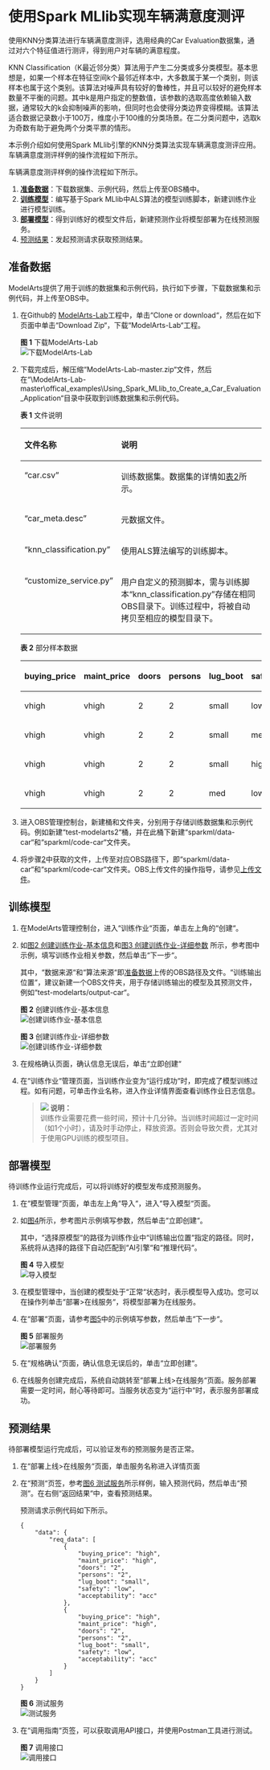 # 使用Spark MLlib实现车辆满意度测评<a name="modelarts_10_0015"></a>

使用KNN分类算法进行车辆满意度测评，选用经典的Car Evaluation数据集，通过对六个特征值进行测评，得到用户对车辆的满意程度。

KNN Classification（K最近邻分类）算法用于产生二分类或多分类模型。基本思想是，如果一个样本在特征空间k个最邻近样本中，大多数属于某一个类别，则该样本也属于这个类别。该算法对噪声具有较好的鲁棒性，并且可以较好的避免样本数量不平衡的问题。其中k是用户指定的整数值，该参数的选取高度依赖输入数据，通常较大的k会抑制噪声的影响，但同时也会使得分类边界变得模糊。该算法适合数据记录数小于100万，维度小于100维的分类场景。在二分类问题中，选取k为奇数有助于避免两个分类平票的情形。

本示例介绍如何使用Spark MLlib引擎的KNN分类算法实现车辆满意度测评应用。车辆满意度测评样例的操作流程如下所示。

车辆满意度测评样例的操作流程如下所示。

1.  **[准备数据](#section16791133871410)**：下载数据集、示例代码，然后上传至OBS桶中。
2.  **[训练模型](#section15883611781)**：编写基于Spark MLlib中ALS算法的模型训练脚本，新建训练作业进行模型训练。
3.  **[部署模型](#section7124946131216)**：得到训练好的模型文件后，新建预测作业将模型部署为在线预测服务。
4.  [预测结果](#section773012861716)：发起预测请求获取预测结果。

## 准备数据<a name="section16791133871410"></a>

ModelArts提供了用于训练的数据集和示例代码，执行如下步骤，下载数据集和示例代码，并上传至OBS中。

1.  在Github的  [ModelArts-Lab](https://github.com/huaweicloud/ModelArts-Lab/)工程中，单击“Clone or download“，然后在如下页面中单击“Download Zip“，下载“ModelArts-Lab“工程。

    **图 1**  下载ModelArts-Lab<a name="fig1230292013811"></a>  
    ![](figures/下载ModelArts-Lab.png "下载ModelArts-Lab")

2.  <a name="li03094311159"></a>下载完成后，解压缩“ModelArts-Lab-master.zip“文件，然后在“\\ModelArts-Lab-master\\offical\_examples\\Using\_Spark\_MLlib\_to\_Create\_a\_Car\_Evaluation\_Application“目录中获取到训练数据集和示例代码。

    **表 1**  文件说明

    <a name="table132671845172319"></a>
    <table><thead align="left"><tr id="row1826824510234"><th class="cellrowborder" valign="top" width="24.75%" id="mcps1.2.3.1.1"><p id="p326884562312"><a name="p326884562312"></a><a name="p326884562312"></a>文件名称</p>
    </th>
    <th class="cellrowborder" valign="top" width="75.25%" id="mcps1.2.3.1.2"><p id="p0268745112311"><a name="p0268745112311"></a><a name="p0268745112311"></a>说明</p>
    </th>
    </tr>
    </thead>
    <tbody><tr id="row15268164518236"><td class="cellrowborder" valign="top" width="24.75%" headers="mcps1.2.3.1.1 "><p id="p426811455238"><a name="p426811455238"></a><a name="p426811455238"></a><span class="filepath" id="filepath18224240142311"><a name="filepath18224240142311"></a><a name="filepath18224240142311"></a>“car.csv”</span></p>
    </td>
    <td class="cellrowborder" valign="top" width="75.25%" headers="mcps1.2.3.1.2 "><p id="p0268154513235"><a name="p0268154513235"></a><a name="p0268154513235"></a>训练数据集。数据集的详情如<a href="#table279717015262">表2</a>所示。</p>
    </td>
    </tr>
    <tr id="row132681453232"><td class="cellrowborder" valign="top" width="24.75%" headers="mcps1.2.3.1.1 "><p id="p026824517233"><a name="p026824517233"></a><a name="p026824517233"></a><span class="filepath" id="filepath1224144017231"><a name="filepath1224144017231"></a><a name="filepath1224144017231"></a>“car_meta.desc”</span></p>
    </td>
    <td class="cellrowborder" valign="top" width="75.25%" headers="mcps1.2.3.1.2 "><p id="p3269164582316"><a name="p3269164582316"></a><a name="p3269164582316"></a>元数据文件。</p>
    </td>
    </tr>
    <tr id="row9269154519237"><td class="cellrowborder" valign="top" width="24.75%" headers="mcps1.2.3.1.1 "><p id="p4269645162316"><a name="p4269645162316"></a><a name="p4269645162316"></a><span class="filepath" id="filepath12224140132310"><a name="filepath12224140132310"></a><a name="filepath12224140132310"></a>“knn_classification.py”</span></p>
    </td>
    <td class="cellrowborder" valign="top" width="75.25%" headers="mcps1.2.3.1.2 "><p id="p92691145102318"><a name="p92691145102318"></a><a name="p92691145102318"></a>使用ALS算法编写的训练脚本。</p>
    </td>
    </tr>
    <tr id="row2269045132316"><td class="cellrowborder" valign="top" width="24.75%" headers="mcps1.2.3.1.1 "><p id="p226918453232"><a name="p226918453232"></a><a name="p226918453232"></a><span class="filepath" id="filepath10225740202313"><a name="filepath10225740202313"></a><a name="filepath10225740202313"></a>“customize_service.py”</span></p>
    </td>
    <td class="cellrowborder" valign="top" width="75.25%" headers="mcps1.2.3.1.2 "><p id="p192693458234"><a name="p192693458234"></a><a name="p192693458234"></a>用户自定义的预测脚本，需与训练脚本<span class="filepath" id="filepath99505323256"><a name="filepath99505323256"></a><a name="filepath99505323256"></a>“knn_classification.py”</span>存储在相同OBS目录下。训练过程中，将被自动拷贝至相应的模型目录下。</p>
    </td>
    </tr>
    </tbody>
    </table>

    **表 2**  部分样本数据

    <a name="table279717015262"></a>
    <table><thead align="left"><tr id="row1779770172614"><th class="cellrowborder" valign="top" width="14.285714285714285%" id="mcps1.2.8.1.1"><p id="p6798104262"><a name="p6798104262"></a><a name="p6798104262"></a>buying_price</p>
    </th>
    <th class="cellrowborder" valign="top" width="14.285714285714285%" id="mcps1.2.8.1.2"><p id="p1379890122619"><a name="p1379890122619"></a><a name="p1379890122619"></a>maint_price</p>
    </th>
    <th class="cellrowborder" valign="top" width="14.285714285714285%" id="mcps1.2.8.1.3"><p id="p97982017261"><a name="p97982017261"></a><a name="p97982017261"></a>doors</p>
    </th>
    <th class="cellrowborder" valign="top" width="14.285714285714285%" id="mcps1.2.8.1.4"><p id="p14798150182615"><a name="p14798150182615"></a><a name="p14798150182615"></a>persons</p>
    </th>
    <th class="cellrowborder" valign="top" width="14.285714285714285%" id="mcps1.2.8.1.5"><p id="p8774112410268"><a name="p8774112410268"></a><a name="p8774112410268"></a>lug_boot</p>
    </th>
    <th class="cellrowborder" valign="top" width="14.285714285714285%" id="mcps1.2.8.1.6"><p id="p19774924192615"><a name="p19774924192615"></a><a name="p19774924192615"></a>safety</p>
    </th>
    <th class="cellrowborder" valign="top" width="14.285714285714285%" id="mcps1.2.8.1.7"><p id="p07741024132614"><a name="p07741024132614"></a><a name="p07741024132614"></a>acceptability</p>
    </th>
    </tr>
    </thead>
    <tbody><tr id="row1379860192612"><td class="cellrowborder" valign="top" width="14.285714285714285%" headers="mcps1.2.8.1.1 "><p id="p7858192918267"><a name="p7858192918267"></a><a name="p7858192918267"></a>vhigh</p>
    </td>
    <td class="cellrowborder" valign="top" width="14.285714285714285%" headers="mcps1.2.8.1.2 "><p id="p11373183242617"><a name="p11373183242617"></a><a name="p11373183242617"></a>vhigh</p>
    </td>
    <td class="cellrowborder" valign="top" width="14.285714285714285%" headers="mcps1.2.8.1.3 "><p id="p13685133582618"><a name="p13685133582618"></a><a name="p13685133582618"></a>2</p>
    </td>
    <td class="cellrowborder" valign="top" width="14.285714285714285%" headers="mcps1.2.8.1.4 "><p id="p1268503572617"><a name="p1268503572617"></a><a name="p1268503572617"></a>2</p>
    </td>
    <td class="cellrowborder" valign="top" width="14.285714285714285%" headers="mcps1.2.8.1.5 "><p id="p197981404265"><a name="p197981404265"></a><a name="p197981404265"></a>small</p>
    </td>
    <td class="cellrowborder" valign="top" width="14.285714285714285%" headers="mcps1.2.8.1.6 "><p id="p197981603265"><a name="p197981603265"></a><a name="p197981603265"></a>low</p>
    </td>
    <td class="cellrowborder" valign="top" width="14.285714285714285%" headers="mcps1.2.8.1.7 "><p id="p10798190112613"><a name="p10798190112613"></a><a name="p10798190112613"></a>unacc</p>
    </td>
    </tr>
    <tr id="row27981400264"><td class="cellrowborder" valign="top" width="14.285714285714285%" headers="mcps1.2.8.1.1 "><p id="p1985832918267"><a name="p1985832918267"></a><a name="p1985832918267"></a>vhigh</p>
    </td>
    <td class="cellrowborder" valign="top" width="14.285714285714285%" headers="mcps1.2.8.1.2 "><p id="p9373143212612"><a name="p9373143212612"></a><a name="p9373143212612"></a>vhigh</p>
    </td>
    <td class="cellrowborder" valign="top" width="14.285714285714285%" headers="mcps1.2.8.1.3 "><p id="p11686835192617"><a name="p11686835192617"></a><a name="p11686835192617"></a>2</p>
    </td>
    <td class="cellrowborder" valign="top" width="14.285714285714285%" headers="mcps1.2.8.1.4 "><p id="p36863352269"><a name="p36863352269"></a><a name="p36863352269"></a>2</p>
    </td>
    <td class="cellrowborder" valign="top" width="14.285714285714285%" headers="mcps1.2.8.1.5 "><p id="p5798110202613"><a name="p5798110202613"></a><a name="p5798110202613"></a>small</p>
    </td>
    <td class="cellrowborder" valign="top" width="14.285714285714285%" headers="mcps1.2.8.1.6 "><p id="p27984012615"><a name="p27984012615"></a><a name="p27984012615"></a>med</p>
    </td>
    <td class="cellrowborder" valign="top" width="14.285714285714285%" headers="mcps1.2.8.1.7 "><p id="p879816019260"><a name="p879816019260"></a><a name="p879816019260"></a>unacc</p>
    </td>
    </tr>
    <tr id="row87988072612"><td class="cellrowborder" valign="top" width="14.285714285714285%" headers="mcps1.2.8.1.1 "><p id="p13858172915265"><a name="p13858172915265"></a><a name="p13858172915265"></a>vhigh</p>
    </td>
    <td class="cellrowborder" valign="top" width="14.285714285714285%" headers="mcps1.2.8.1.2 "><p id="p1537323252615"><a name="p1537323252615"></a><a name="p1537323252615"></a>vhigh</p>
    </td>
    <td class="cellrowborder" valign="top" width="14.285714285714285%" headers="mcps1.2.8.1.3 "><p id="p10686135152613"><a name="p10686135152613"></a><a name="p10686135152613"></a>2</p>
    </td>
    <td class="cellrowborder" valign="top" width="14.285714285714285%" headers="mcps1.2.8.1.4 "><p id="p1168623552617"><a name="p1168623552617"></a><a name="p1168623552617"></a>2</p>
    </td>
    <td class="cellrowborder" valign="top" width="14.285714285714285%" headers="mcps1.2.8.1.5 "><p id="p479819011264"><a name="p479819011264"></a><a name="p479819011264"></a>small</p>
    </td>
    <td class="cellrowborder" valign="top" width="14.285714285714285%" headers="mcps1.2.8.1.6 "><p id="p0798200182617"><a name="p0798200182617"></a><a name="p0798200182617"></a>high</p>
    </td>
    <td class="cellrowborder" valign="top" width="14.285714285714285%" headers="mcps1.2.8.1.7 "><p id="p67987042619"><a name="p67987042619"></a><a name="p67987042619"></a>unacc</p>
    </td>
    </tr>
    <tr id="row579820012261"><td class="cellrowborder" valign="top" width="14.285714285714285%" headers="mcps1.2.8.1.1 "><p id="p185917294266"><a name="p185917294266"></a><a name="p185917294266"></a>vhigh</p>
    </td>
    <td class="cellrowborder" valign="top" width="14.285714285714285%" headers="mcps1.2.8.1.2 "><p id="p937353242614"><a name="p937353242614"></a><a name="p937353242614"></a>vhigh</p>
    </td>
    <td class="cellrowborder" valign="top" width="14.285714285714285%" headers="mcps1.2.8.1.3 "><p id="p1468623502620"><a name="p1468623502620"></a><a name="p1468623502620"></a>2</p>
    </td>
    <td class="cellrowborder" valign="top" width="14.285714285714285%" headers="mcps1.2.8.1.4 "><p id="p568633519268"><a name="p568633519268"></a><a name="p568633519268"></a>2</p>
    </td>
    <td class="cellrowborder" valign="top" width="14.285714285714285%" headers="mcps1.2.8.1.5 "><p id="p1079817052614"><a name="p1079817052614"></a><a name="p1079817052614"></a>med</p>
    </td>
    <td class="cellrowborder" valign="top" width="14.285714285714285%" headers="mcps1.2.8.1.6 "><p id="p19798190112619"><a name="p19798190112619"></a><a name="p19798190112619"></a>low</p>
    </td>
    <td class="cellrowborder" valign="top" width="14.285714285714285%" headers="mcps1.2.8.1.7 "><p id="p1579811032615"><a name="p1579811032615"></a><a name="p1579811032615"></a>unacc</p>
    </td>
    </tr>
    </tbody>
    </table>

3.  进入OBS管理控制台，新建桶和文件夹，分别用于存储训练数据集和示例代码。例如新建“test-modelarts2“桶，并在此桶下新建“sparkml/data-car“和“sparkml/code-car“文件夹。
4.  将步骤[2](#li03094311159)中获取的文件，上传至对应OBS路径下，即“sparkml/data-car“和“sparkml/code-car“文件夹。OBS上传文件的操作指导，请参见[上传文件](https://support.huaweicloud.com/usermanual-obs/zh-cn_topic_0045829661.html)。

## 训练模型<a name="section15883611781"></a>

1.  在ModelArts管理控制台，进入“训练作业“页面，单击左上角的“创建“。
2.  如[图2 创建训练作业-基本信息](#fig15446195119431)和[图3 创建训练作业-详细参数](#fig123361917164414)  所示，参考图中示例，填写训练作业相关参数，然后单击“下一步“。

    其中，“数据来源“和“算法来源“即[准备数据](#section16791133871410)上传的OBS路径及文件。“训练输出位置“，建议新建一个OBS文件夹，用于存储训练输出的模型及其预测文件，例如“test-modelarts/output-car“。

    **图 2**  创建训练作业-基本信息<a name="fig15446195119431"></a>  
    ![](figures/创建训练作业-基本信息.png "创建训练作业-基本信息")

    **图 3**  创建训练作业-详细参数<a name="fig123361917164414"></a>  
    ![](figures/创建训练作业-详细参数.png "创建训练作业-详细参数")

3.  在规格确认页面，确认信息无误后，单击“立即创建“
4.  在“训练作业“管理页面，当训练作业变为“运行成功“时，即完成了模型训练过程。如有问题，可单击作业名称，进入作业详情界面查看训练作业日志信息。

    >![](public_sys-resources/icon-note.gif) **说明：**   
    >训练作业需要花费一些时间，预计十几分钟。当训练时间超过一定时间（如1个小时），请及时手动停止，释放资源。否则会导致欠费，尤其对于使用GPU训练的模型项目。  


## 部署模型<a name="section7124946131216"></a>

待训练作业运行完成后，可以将训练好的模型发布成预测服务。

1.  在“模型管理“页面，单击左上角“导入“，进入“导入模型“页面。
2.  如[图4](#fig12976154019442)所示，参考图片示例填写参数，然后单击“立即创建“。

    其中，“选择原模型“的路径为训练作业中“训练输出位置“指定的路径。同时，系统将从选择的路径下自动匹配到“AI引擎“和“推理代码“。

    **图 4**  导入模型<a name="fig12976154019442"></a>  
    ![](figures/导入模型.png "导入模型")

3.  在模型管理中，当创建的模型处于“正常“状态时，表示模型导入成功。您可以在操作列单击“部署\>在线服务“，将模型部署为在线服务。
4.  在“部署“页面，请参考[图5](#fig016581993014)中的示例填写参数，然后单击“下一步“。

    **图 5**  部署服务<a name="fig016581993014"></a>  
    ![](figures/部署服务.png "部署服务")

5.  在“规格确认“页面，确认信息无误后的，单击“立即创建“。
6.  在线服务创建完成后，系统自动跳转至“部署上线\>在线服务“页面。服务部署需要一定时间，耐心等待即可。当服务状态变为“运行中“时，表示服务部署成功。

## 预测结果<a name="section773012861716"></a>

待部署模型运行完成后，可以验证发布的预测服务是否正常。

1.  在“部署上线\>在线服务“页面，单击服务名称进入详情页面
2.  在“预测“页签，参考[图6 测试服务](#fig499920518455)所示样例，输入预测代码，然后单击“预测“。在右侧“返回结果“中，查看预测结果。

    预测请求示例代码如下所示。

    ```
    {
    	"data": {
    		"req_data": [
    			{
    				"buying_price": "high",
    				"maint_price": "high",
    				"doors": "2",
    				"persons": "2",
    				"lug_boot": "small",
    				"safety": "low",
    				"acceptability": "acc"
    			},
    			{
    				"buying_price": "high",
    				"maint_price": "high",
    				"doors": "2",
    				"persons": "2",
    				"lug_boot": "small",
    				"safety": "low",
    				"acceptability": "acc"
    			}
    		]
    	}
    }
    ```

    **图 6**  测试服务<a name="fig499920518455"></a>  
    ![](figures/测试服务.png "测试服务")

3.  在“调用指南“页签，可以获取调用API接口，并使用Postman工具进行测试。

    **图 7**  调用接口<a name="fig17832101013336"></a>  
    ![](figures/调用接口.png "调用接口")


